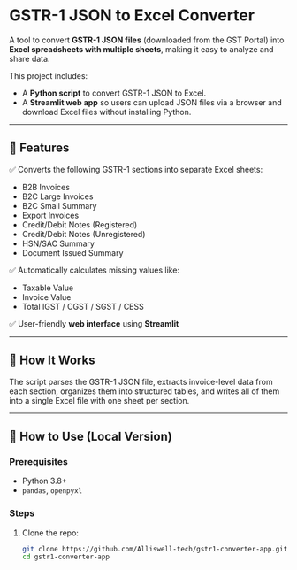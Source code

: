 # GSTR-1 JSON to Excel Converter

A tool to convert **GSTR-1 JSON files** (downloaded from the GST Portal) into **Excel spreadsheets with multiple sheets**, making it easy to analyze and share data.

This project includes:
- A **Python script** to convert GSTR-1 JSON to Excel.
- A **Streamlit web app** so users can upload JSON files via a browser and download Excel files without installing Python.

---

## 📄 Features

✅ Converts the following GSTR-1 sections into separate Excel sheets:
- B2B Invoices
- B2C Large Invoices
- B2C Small Summary
- Export Invoices
- Credit/Debit Notes (Registered)
- Credit/Debit Notes (Unregistered)
- HSN/SAC Summary
- Document Issued Summary

✅ Automatically calculates missing values like:
- Taxable Value
- Invoice Value
- Total IGST / CGST / SGST / CESS

✅ User-friendly **web interface** using **Streamlit**

---

## 🔧 How It Works

The script parses the GSTR-1 JSON file, extracts invoice-level data from each section, organizes them into structured tables, and writes all of them into a single Excel file with one sheet per section.

---

## 🚀 How to Use (Local Version)

### Prerequisites
- Python 3.8+
- `pandas`, `openpyxl`

### Steps

1. Clone the repo:
   ```bash
   git clone https://github.com/Alliswell-tech/gstr1-converter-app.git 
   cd gstr1-converter-app